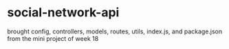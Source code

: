# social-network-api
brought config, controllers, models, routes, utils, index.js, and package.json from the mini project of week 18